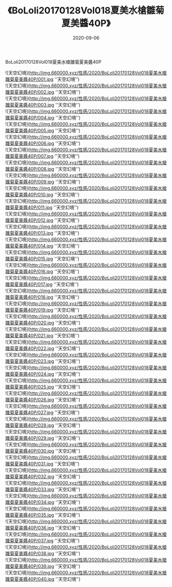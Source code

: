 ﻿---
layout: post
title:  《BoLoli20170128Vol018夏美水槍雛菊夏美醬40P》
date:   2020-09-06
img: http://img.660000.xyz/性感/2020/BoLoli20170128Vol018夏美水槍雛菊夏美醬40P/000.jpg
categories: [美女, 清纯, 唯美]
---

BoLoli20170128Vol018夏美水槍雛菊夏美醬40P



![天空幻境](http://img.660000.xyz/性感/2020/BoLoli20170128Vol018夏美水槍雛菊夏美醬40P/001.jpg ''天空幻境'') <br>
![天空幻境](http://img.660000.xyz/性感/2020/BoLoli20170128Vol018夏美水槍雛菊夏美醬40P/002.jpg ''天空幻境'') <br>
![天空幻境](http://img.660000.xyz/性感/2020/BoLoli20170128Vol018夏美水槍雛菊夏美醬40P/003.jpg ''天空幻境'') <br>
![天空幻境](http://img.660000.xyz/性感/2020/BoLoli20170128Vol018夏美水槍雛菊夏美醬40P/004.jpg ''天空幻境'') <br>
![天空幻境](http://img.660000.xyz/性感/2020/BoLoli20170128Vol018夏美水槍雛菊夏美醬40P/005.jpg ''天空幻境'') <br>
![天空幻境](http://img.660000.xyz/性感/2020/BoLoli20170128Vol018夏美水槍雛菊夏美醬40P/006.jpg ''天空幻境'') <br>
![天空幻境](http://img.660000.xyz/性感/2020/BoLoli20170128Vol018夏美水槍雛菊夏美醬40P/007.jpg ''天空幻境'') <br>
![天空幻境](http://img.660000.xyz/性感/2020/BoLoli20170128Vol018夏美水槍雛菊夏美醬40P/008.jpg ''天空幻境'') <br>
![天空幻境](http://img.660000.xyz/性感/2020/BoLoli20170128Vol018夏美水槍雛菊夏美醬40P/009.jpg ''天空幻境'') <br>
![天空幻境](http://img.660000.xyz/性感/2020/BoLoli20170128Vol018夏美水槍雛菊夏美醬40P/010.jpg ''天空幻境'') <br>
![天空幻境](http://img.660000.xyz/性感/2020/BoLoli20170128Vol018夏美水槍雛菊夏美醬40P/011.jpg ''天空幻境'') <br>
![天空幻境](http://img.660000.xyz/性感/2020/BoLoli20170128Vol018夏美水槍雛菊夏美醬40P/012.jpg ''天空幻境'') <br>
![天空幻境](http://img.660000.xyz/性感/2020/BoLoli20170128Vol018夏美水槍雛菊夏美醬40P/013.jpg ''天空幻境'') <br>
![天空幻境](http://img.660000.xyz/性感/2020/BoLoli20170128Vol018夏美水槍雛菊夏美醬40P/014.jpg ''天空幻境'') <br>
![天空幻境](http://img.660000.xyz/性感/2020/BoLoli20170128Vol018夏美水槍雛菊夏美醬40P/015.jpg ''天空幻境'') <br>
![天空幻境](http://img.660000.xyz/性感/2020/BoLoli20170128Vol018夏美水槍雛菊夏美醬40P/016.jpg ''天空幻境'') <br>
![天空幻境](http://img.660000.xyz/性感/2020/BoLoli20170128Vol018夏美水槍雛菊夏美醬40P/017.jpg ''天空幻境'') <br>
![天空幻境](http://img.660000.xyz/性感/2020/BoLoli20170128Vol018夏美水槍雛菊夏美醬40P/018.jpg ''天空幻境'') <br>
![天空幻境](http://img.660000.xyz/性感/2020/BoLoli20170128Vol018夏美水槍雛菊夏美醬40P/019.jpg ''天空幻境'') <br>
![天空幻境](http://img.660000.xyz/性感/2020/BoLoli20170128Vol018夏美水槍雛菊夏美醬40P/020.jpg ''天空幻境'') <br>
![天空幻境](http://img.660000.xyz/性感/2020/BoLoli20170128Vol018夏美水槍雛菊夏美醬40P/021.jpg ''天空幻境'') <br>
![天空幻境](http://img.660000.xyz/性感/2020/BoLoli20170128Vol018夏美水槍雛菊夏美醬40P/022.jpg ''天空幻境'') <br>
![天空幻境](http://img.660000.xyz/性感/2020/BoLoli20170128Vol018夏美水槍雛菊夏美醬40P/023.jpg ''天空幻境'') <br>
![天空幻境](http://img.660000.xyz/性感/2020/BoLoli20170128Vol018夏美水槍雛菊夏美醬40P/024.jpg ''天空幻境'') <br>
![天空幻境](http://img.660000.xyz/性感/2020/BoLoli20170128Vol018夏美水槍雛菊夏美醬40P/025.jpg ''天空幻境'') <br>
![天空幻境](http://img.660000.xyz/性感/2020/BoLoli20170128Vol018夏美水槍雛菊夏美醬40P/026.jpg ''天空幻境'') <br>
![天空幻境](http://img.660000.xyz/性感/2020/BoLoli20170128Vol018夏美水槍雛菊夏美醬40P/027.jpg ''天空幻境'') <br>
![天空幻境](http://img.660000.xyz/性感/2020/BoLoli20170128Vol018夏美水槍雛菊夏美醬40P/028.jpg ''天空幻境'') <br>
![天空幻境](http://img.660000.xyz/性感/2020/BoLoli20170128Vol018夏美水槍雛菊夏美醬40P/029.jpg ''天空幻境'') <br>
![天空幻境](http://img.660000.xyz/性感/2020/BoLoli20170128Vol018夏美水槍雛菊夏美醬40P/030.jpg ''天空幻境'') <br>
![天空幻境](http://img.660000.xyz/性感/2020/BoLoli20170128Vol018夏美水槍雛菊夏美醬40P/031.jpg ''天空幻境'') <br>
![天空幻境](http://img.660000.xyz/性感/2020/BoLoli20170128Vol018夏美水槍雛菊夏美醬40P/032.jpg ''天空幻境'') <br>
![天空幻境](http://img.660000.xyz/性感/2020/BoLoli20170128Vol018夏美水槍雛菊夏美醬40P/033.jpg ''天空幻境'') <br>
![天空幻境](http://img.660000.xyz/性感/2020/BoLoli20170128Vol018夏美水槍雛菊夏美醬40P/034.jpg ''天空幻境'') <br>
![天空幻境](http://img.660000.xyz/性感/2020/BoLoli20170128Vol018夏美水槍雛菊夏美醬40P/035.jpg ''天空幻境'') <br>
![天空幻境](http://img.660000.xyz/性感/2020/BoLoli20170128Vol018夏美水槍雛菊夏美醬40P/036.jpg ''天空幻境'') <br>
![天空幻境](http://img.660000.xyz/性感/2020/BoLoli20170128Vol018夏美水槍雛菊夏美醬40P/037.jpg ''天空幻境'') <br>
![天空幻境](http://img.660000.xyz/性感/2020/BoLoli20170128Vol018夏美水槍雛菊夏美醬40P/038.jpg ''天空幻境'') <br>
![天空幻境](http://img.660000.xyz/性感/2020/BoLoli20170128Vol018夏美水槍雛菊夏美醬40P/039.jpg ''天空幻境'') <br>
![天空幻境](http://img.660000.xyz/性感/2020/BoLoli20170128Vol018夏美水槍雛菊夏美醬40P/040.jpg ''天空幻境'') <br>